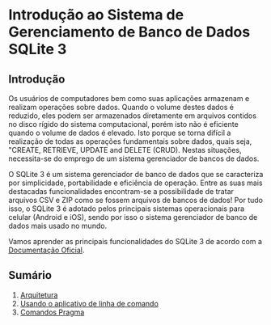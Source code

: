 # Introdução ao Sistema de Gerenciamento de Banco de Dados SQLite 3


## Introdução

Os usuários de computadores bem como suas aplicações armazenam e realizam
operações sobre dados.  Quando o volume destes dados é reduzido, eles podem ser
armazenados diretamente em arquivos contidos no disco rígido do sistema 
computacional, porém isto não é eficiente quando o volume de dados é elevado.
Isto porque se torna difícil a realização de todas as operações fundamentais 
sobre dados, quais seja, "CREATE, RETRIEVE, UPDATE and DELETE (CRUD).  Nestas
situações, necessita-se do emprego de um sistema gerenciador de bancos de dados.

O SQLite 3 é um sistema gerenciador de banco de dados que se caracteriza por
simplicidade, portabilidade e eficiência de operação.  Entre as suas mais
destacadas funcionalidades encontram-se a possibilidade de tratar arquivos CSV e 
ZIP como se fossem arquivos de bancos de dados! Por tudo isso, o SQLite 3
é adotado pelos principais sistemas operacionais para celular (Android e iOS),
sendo por isso o sistema gerenciador de banco de dados mais usado no mundo.

Vamos aprender as principais funcionalidades do SQLite 3 de acordo com a [Documentação Oficial](https://www.sqlite.org/docs.html).

## Sumário

1. [Arquitetura](arquitetura.md)
2. [Usando o aplicativo de linha de comando](usando.md)
3. [Comandos Pragma](pragma.md)
